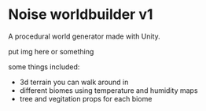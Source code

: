 # Noise worldbuilder v1
A procedural world generator made with Unity.

put img here or something

some things included:
- 3d terrain you can walk around in
- different biomes using temperature and humidity maps
- tree and vegitation props for each biome
